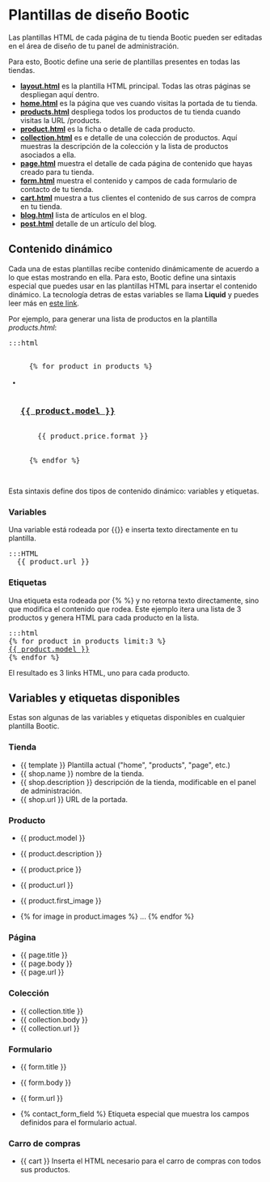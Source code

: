 # Plantillas de diseño Bootic

Las plantillas HTML de cada página de tu tienda Bootic pueden ser editadas en el área de diseño de tu panel de administración.

Para esto, Bootic define una serie de plantillas presentes en todas las tiendas.

* [**layout.html**](/themes/layout) es la plantilla HTML principal. Todas las otras páginas se despliegan aquí dentro.
* [**home.html**](/themes/home) es la página que ves cuando visitas la portada de tu tienda.
* [**products.html**](/themes/products) despliega todos los productos de tu tienda cuando visitas la URL /products.
* [**product.html**](/themes/product) es la ficha o detalle de cada producto. 
* [**collection.html**](/themes/collection) es e detalle de una colección de productos. Aquí muestras la descripción de la colección y la lista de productos asociados a ella.
* [**page.html**](/themes/page) muestra el detalle de cada página de contenido que hayas creado para tu tienda.
* [**form.html**](/themes/form) muestra el contenido y campos de cada formulario de contacto de tu tienda.
* [**cart.html**](/themes/cart) muestra a tus clientes el contenido de sus carros de compra en tu tienda.
* [**blog.html**](/themes/blog) lista de artículos en el blog.
* [**post.html**](/themes/blog) detalle de un artículo del blog.

## Contenido dinámico

Cada una de estas plantillas recibe contenido dinámicamente de acuerdo a lo que estas mostrando en ella. Para esto, Bootic define una sintaxis especial que puedes usar en las plantillas HTML para insertar el contenido dinámico. La tecnología detras de estas variables se llama **Liquid** y puedes leer más en [este link](http://www.liquidmarkup.org/).

Por ejemplo, para generar una lista de productos en la plantilla *products.html*:

<pre>:::html
<ul id="products">
  {% for product in products %}
  <li class="product">
    <h3><a href="{{product.url}}">{{ product.model }}</a></h3>
    <span class="price">{{ product.price.format }}</span>
  </li>
  {% endfor %}
</ul>
</pre>

Esta sintaxis define dos tipos de contenido dinámico: variables y etiquetas.

### Variables

Una variable está rodeada por {{}} e inserta texto directamente en tu plantilla.

<pre>:::HTML
  {{ product.url }}
</pre>

### Etiquetas

Una etiqueta esta rodeada por {% %} y no retorna texto directamente, sino que modifica el contenido que rodea. Este ejemplo itera una lista de 3 productos y genera HTML para cada producto en la lista.

<pre>:::html
{% for product in products limit:3 %}
<a href="{{product.url}}">{{ product.model }}</a>
{% endfor %}
</pre>

El resultado es 3 links HTML, uno para cada producto.

## Variables y etiquetas disponibles

Estas son algunas de las variables y etiquetas disponibles en cualquier plantilla Bootic.

### Tienda

* {{ template }} Plantilla actual ("home", "products", "page", etc.)
* {{ shop.name }} nombre de la tienda.
* {{ shop.description }} descripción de la tienda, modificable en el panel de administración.
* {{ shop.url }} URL de la portada.

### Producto

* {{ product.model }}
* {{ product.description }}
* {{ product.price }}
* {{ product.url }}
* {{ product.first_image }}

* {% for image in product.images %} ... {% endfor %}

### Página

* {{ page.title }}
* {{ page.body }}
* {{ page.url }}

### Colección

* {{ collection.title }}
* {{ collection.body }}
* {{ collection.url }}

### Formulario

* {{ form.title }}
* {{ form.body }}
* {{ form.url }}

* {% contact_form_field %} Etiqueta especial que muestra los campos definidos para el formulario actual.

### Carro de compras

* {{ cart }} Inserta el HTML necesario para el carro de compras con todos sus productos.
